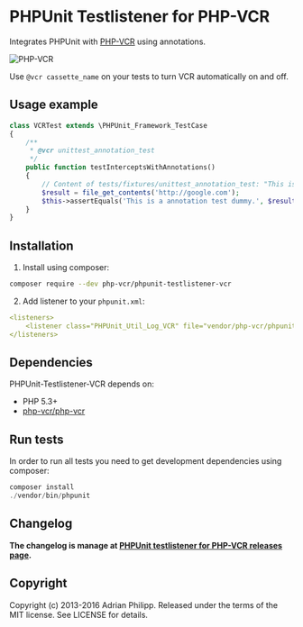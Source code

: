 PHPUnit Testlistener for PHP-VCR
================================

Integrates PHPUnit with [PHP-VCR](http://github.com/php-vcr/php-vcr) using annotations.

![PHP-VCR](https://dl.dropbox.com/u/13186339/blog/php-vcr.png)

Use `@vcr cassette_name` on your tests to turn VCR automatically on and off.

## Usage example

```php
class VCRTest extends \PHPUnit_Framework_TestCase
{
    /**
     * @vcr unittest_annotation_test
     */
    public function testInterceptsWithAnnotations()
    {
        // Content of tests/fixtures/unittest_annotation_test: "This is a annotation test dummy".
        $result = file_get_contents('http://google.com');
        $this->assertEquals('This is a annotation test dummy.', $result, 'Call was not intercepted (using annotations).');
    }
}
```

## Installation

1) Install using composer:

```sh
composer require --dev php-vcr/phpunit-testlistener-vcr
```

2) Add listener to your `phpunit.xml`:

```yml
<listeners>
    <listener class="PHPUnit_Util_Log_VCR" file="vendor/php-vcr/phpunit-testlistener-vcr/PHPUnit/Util/Log/VCR.php" />
</listeners>
```

## Dependencies

PHPUnit-Testlistener-VCR depends on:

  * PHP 5.3+
  * [php-vcr/php-vcr](https://github.com/php-vcr/php-vcr)

## Run tests

In order to run all tests you need to get development dependencies using composer:

```php
composer install
./vendor/bin/phpunit
```

## Changelog

**The changelog is manage at [PHPUnit testlistener for PHP-VCR releases page](https://github.com/php-vcr/phpunit-testlistener-vcr/releases).**

## Copyright
Copyright (c) 2013-2016 Adrian Philipp. Released under the terms of the MIT license. See LICENSE for details.

<!--
name of the projects and all sub-modules and libraries (sometimes they are named different and very confusing to new users)
descriptions of all the project, and all sub-modules and libraries
5-line code snippet on how its used (if it's a library)
copyright and licensing information (or "Read LICENSE")
instruction to grab the documentation
instructions to install, configure, and to run the programs
instruction to grab the latest code and detailed instructions to build it (or quick overview and "Read INSTALL")
list of authors or "Read AUTHORS"
instructions to submit bugs, feature requests, submit patches, join mailing list, get announcements, or join the user or dev community in other forms
other contact info (email address, website, company name, address, etc)
a brief history if it's a replacement or a fork of something else
legal notices (crypto stuff)
-->
